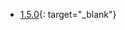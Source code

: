 - [1.5.0](https://aws-gcr-solutions.s3.amazonaws.com/stable-diffusion-aws-extension-github-mainline/esd-oas-v1.5.0.json){:
  target="_blank"}
